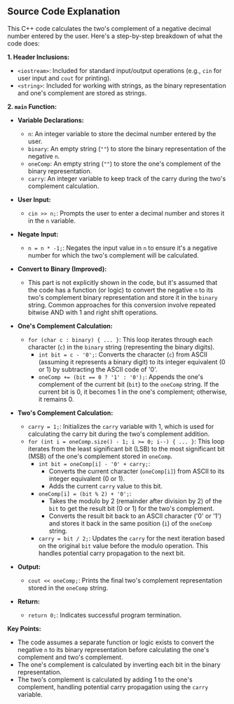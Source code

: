 ##  Source Code Explanation

This C++ code calculates the two's complement of a negative decimal number entered by the user. Here's a step-by-step breakdown of what the code does:

**1. Header Inclusions:**

-   `<iostream>`: Included for standard input/output operations (e.g.,  `cin` for user input and `cout` for printing).
-   `<string>`: Included for working with strings, as the binary representation and one's complement are stored as strings.

**2. `main` Function:**

-   **Variable Declarations:**
    
    -   `n`: An integer variable to store the decimal number entered by the user.
    -   `binary`: An empty string (`""`) to store the binary representation of the negative `n`.
    -   `oneComp`: An empty string (`""`) to store the one's complement of the binary representation.
    -   `carry`: An integer variable to keep track of the carry during the two's complement calculation.
-   **User Input:**
    
    -   `cin >> n;`: Prompts the user to enter a decimal number and stores it in the `n` variable.
-   **Negate Input:**
    
    -   `n = n * -1;`: Negates the input value in `n` to ensure it's a negative number for which the two's complement will be calculated.
-   **Convert to Binary (Improved):**
    
    -   This part is not explicitly shown in the code, but it's assumed that the code has a function (or logic) to convert the negative `n` to its two's complement binary representation and store it in the `binary` string. Common approaches for this conversion involve repeated bitwise AND with 1 and right shift operations.
-   **One's Complement Calculation:**
    
    -   `for (char c : binary) { ... }`: This loop iterates through each character (`c`) in the `binary` string (representing the binary digits).
        -   `int bit = c - '0';`: Converts the character (`c`) from ASCII (assuming it represents a binary digit) to its integer equivalent (0 or 1) by subtracting the ASCII code of '0'.
        -   `oneComp += (bit == 0 ? '1' : '0');`: Appends the one's complement of the current bit (`bit`) to the `oneComp` string. If the current bit is 0, it becomes 1 in the one's complement; otherwise, it remains 0.
-   **Two's Complement Calculation:**
    
    -   `carry = 1;`: Initializes the `carry` variable with 1, which is used for calculating the carry bit during the two's complement addition.
    -   `for (int i = oneComp.size() - 1; i >= 0; i--) { ... }`: This loop iterates from the least significant bit (LSB) to the most significant bit (MSB) of the one's complement stored in `oneComp`.
        -   `int bit = oneComp[i] - '0' + carry;`:
            -   Converts the current character (`oneComp[i]`) from ASCII to its integer equivalent (0 or 1).
            -   Adds the current `carry` value to this bit.
        -   `oneComp[i] = (bit % 2) + '0';`:
            -   Takes the modulo by 2 (remainder after division by 2) of the `bit` to get the result bit (0 or 1) for the two's complement.
            -   Converts the result bit back to an ASCII character ('0' or '1') and stores it back in the same position (`i`) of the `oneComp` string.
        -   `carry = bit / 2;`: Updates the `carry` for the next iteration based on the original `bit` value before the modulo operation. This handles potential carry propagation to the next bit.
-   **Output:**
    
    -   `cout << oneComp;`: Prints the final two's complement representation stored in the `oneComp` string.
-   **Return:**
    
    -   `return 0;`: Indicates successful program termination.

**Key Points:**

-   The code assumes a separate function or logic exists to convert the negative `n` to its binary representation before calculating the one's complement and two's complement.
-   The one's complement is calculated by inverting each bit in the binary representation.
-   The two's complement is calculated by adding 1 to the one's complement, handling potential carry propagation using the `carry` variable.

